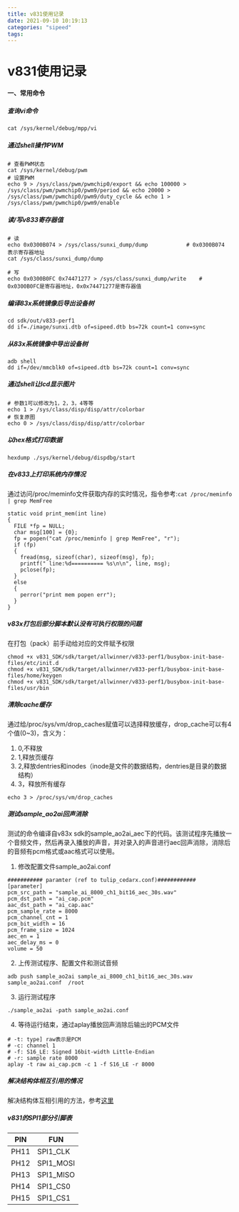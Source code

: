```yaml
---
title: v831使用记录
date: 2021-09-10 10:19:13
categories: "sipeed"
tags:
---
```

# v831使用记录

#### 一、常用命令

##### 查询vi命令

```
cat /sys/kernel/debug/mpp/vi
```

##### 通过shell操作PWM

```
# 查看PWM状态
cat /sys/kernel/debug/pwm
# 设置PWM
echo 9 > /sys/class/pwm/pwmchip0/export && echo 100000 > /sys/class/pwm/pwmchip0/pwm9/period && echo 20000 > /sys/class/pwm/pwmchip0/pwm9/duty_cycle && echo 1 > /sys/class/pwm/pwmchip0/pwm9/enable
```

##### 读/写v833寄存器值

```
# 读
echo 0x0300B074 > /sys/class/sunxi_dump/dump			# 0x0300B074 表示寄存器地址
cat /sys/class/sunxi_dump/dump

# 写
echo 0x0300B0FC 0x74471277 > /sys/class/sunxi_dump/write    # 0x0300B0FC是寄存器地址，0x0x74471277是寄存器值
```

##### 编译83x系统镜像后导出设备树

```
cd sdk/out/v833-perf1
dd if=./image/sunxi.dtb of=sipeed.dtb bs=72k count=1 conv=sync
```

##### 从83x系统镜像中导出设备树

```
adb shell
dd if=/dev/mmcblk0 of=sipeed.dtb bs=72k count=1 conv=sync
```

##### 通过shell让lcd显示图片

```
# 参数1可以修改为1，2，3，4等等
echo 1 > /sys/class/disp/disp/attr/colorbar
# 恢复原图
echo 0 > /sys/class/disp/disp/attr/colorbar
```

##### 以hex格式打印数据

```
hexdump ./sys/kernel/debug/dispdbg/start
```

##### 在v833上打印系统内存情况

通过访问/proc/meminfo文件获取内存的实时情况，指令参考:`cat /proc/meminfo | grep MemFree`

```
static void print_mem(int line)
{
  FILE *fp = NULL;
  char msg[100] = {0};
  fp = popen("cat /proc/meminfo | grep MemFree", "r");
  if (fp)
  {
    fread(msg, sizeof(char), sizeof(msg), fp);
    printf(" line:%d========== %s\n\n", line, msg);
    pclose(fp);
  }
  else
  {
    perror("print mem popen err");
  }
}
```

##### v83x打包后部分脚本默认没有可执行权限的问题

在打包（pack）前手动给对应的文件赋予权限

```
chmod +x v831_SDK/sdk/target/allwinner/v833-perf1/busybox-init-base-files/etc/init.d
chmod +x v831_SDK/sdk/target/allwinner/v833-perf1/busybox-init-base-files/home/keygen
chmod +x v831_SDK/sdk/target/allwinner/v833-perf1/busybox-init-base-files/usr/bin
```

##### 清除cache缓存

通过给/proc/sys/vm/drop_caches赋值可以选择释放缓存，drop_cache可以有4个值(0~3)，含义为：
1. 0,不释放
2. 1,释放页缓存
3. 2,释放dentries和inodes（inode是文件的数据结构，dentries是目录的数据结构）
4. 3，释放所有缓存

```
echo 3 > /proc/sys/vm/drop_caches
```

##### 测试sample_ao2ai回声消除

测试的命令编译自v83x sdk的sample_ao2ai_aec下的代码。该测试程序先播放一个音频文件，然后再录入播放的声音，并对录入的声音进行aec回声消除，消除后的音频有pcm格式或aac格式可以使用。

1. 修改配置文件sample_ao2ai.conf

```
########### paramter (ref to tulip_cedarx.conf)############
[parameter]
pcm_src_path = "sample_ai_8000_ch1_bit16_aec_30s.wav"
pcm_dst_path = "ai_cap.pcm"
aac_dst_path = "ai_cap.aac"
pcm_sample_rate = 8000
pcm_channel_cnt = 1
pcm_bit_width = 16
pcm_frame_size = 1024
aec_en = 1
aec_delay_ms = 0
volume = 50
```
2. 上传测试程序、配置文件和测试音频
```shell
adb push sample_ao2ai sample_ai_8000_ch1_bit16_aec_30s.wav sample_ao2ai.conf  /root
```

3. 运行测试程序

```
./sample_ao2ai -path sample_ao2ai.conf
```

4. 等待运行结束，通过aplay播放回声消除后输出的PCM文件

```shell
# -t: type] raw表示是PCM 
# -c: channel 1 
# -f: S16_LE: Signed 16bit-width Little-Endian 
# -r: sample rate 8000 
aplay -t raw ai_cap.pcm -c 1 -f S16_LE -r 8000
```

##### 解决结构体相互引用的情况
解决结构体互相引用的方法，参考[这里](https://www.cplusplus.me/1713.html)

##### v831的SPI1部分引脚表
| PIN  | FUN       |
| ---- | --------- |
| PH11 | SPI1_CLK  |
| PH12 | SPI1_MOSI |
| PH13 | SPI1_MISO |
| PH14 | SPI1_CS0  |
| PH15 | SPI1_CS1  |
